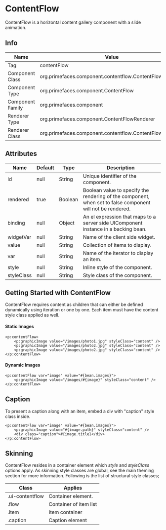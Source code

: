 # ContentFlow

ContentFlow is a horizontal content gallery component with a slide animation.

## Info

| Name | Value |
| --- | --- |
| Tag | contentFlow
| Component Class | org.primefaces.component.contentflow.ContentFlow
| Component Type | org.primefaces.component.ContentFlow
| Component Family | org.primefaces.component |
| Renderer Type | org.primefaces.component.ContentFlowRenderer
| Renderer Class | org.primefaces.component.contentflow.ContentFlowRenderer

## Attributes

| Name | Default | Type | Description | 
| --- | --- | --- | --- |
| id | null | String | Unique identifier of the component.
| rendered | true | Boolean | Boolean value to specify the rendering of the component, when set to false component will not be rendered.
| binding | null | Object | An el expression that maps to a server side UIComponent instance in a backing bean.
| widgetVar | null | String | Name of the client side widget.
| value | null | String | Collection of items to display.
| var | null | String | Name of the iterator to display an item.
| style | null | String | Inline style of the component.
| styleClass | null | String | Style class of the component.


## Getting Started with ContentFlow
ContentFlow requires content as children that can either be defined dynamically using iteration or
one by one. Each item must have the content style class applied as well.

#### Static Images

```xhtml
<p:contentFlow>
    <p:graphicImage value="/images/photo1.jpg" styleClass="content" />
    <p:graphicImage value="/images/photo2.jpg" styleClass="content" />
    <p:graphicImage value="/images/photo2.jpg" styleClass="content" />
</p:contentFlow>
```
#### Dynamic Images

```xhtml
<p:contentFlow var="image" value="#{bean.images}">
    <p:graphicImage value="/images/#{image}" styleClass="content" />
</p:contentFlow>
```
## Caption
To present a caption along with an item, embed a div with "caption" style class inside.

```xhtml
<p:contentFlow var="image" value="#{bean.images}">
    <p:graphicImage value="#{image.path}" styleClass="content" />
    <div class="caption">#{image.title}</div>
</p:contentFlow>
```
## Skinning
ContentFlow resides in a container element which _style_ and _styleClass_ options apply. As skinning
style classes are global, see the main theming section for more information. Following is the list of
structural style classes;

| Class | Applies | 
| --- | --- | 
| .ui-contentflow | Container element.
| .flow | Container of item list
| .item | Item container
| .caption | Caption element